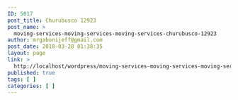 ```yaml
---
ID: 5017
post_title: Churubusco 12923
post_name: >
  moving-services-moving-services-moving-services-churubusco-12923
author: mrgabonijeff@gmail.com
post_date: 2018-03-28 01:38:35
layout: page
link: >
  http://localhost/wordpress/moving-services-moving-services-moving-services-churubusco-12923/
published: true
tags: [ ]
categories: [ ]
---
```

